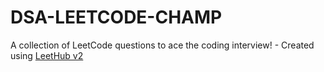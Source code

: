 # DSA-LEETCODE-CHAMP
A collection of LeetCode questions to ace the coding interview! - Created using [LeetHub v2](https://github.com/arunbhardwaj/LeetHub-2.0)
